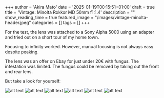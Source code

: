 +++
author = 'Akira Mato'
date = '2025-01-19T00:15:51+01:00'
draft = true
title = 'Vintage: Minolta Rokkor MD 50mm f1:1.4'
description = ""
show_reading_time = true
featured_image = "/images/vintage-minolta-header.jpeg"
categories = []
tags = []
+++

For the test, the lens was attached to a Sony Alpha 5000 using an adapter and tried out on a short tour of my home town. 

<!--more-->

Focusing to infinity worked. However, manual focusing is not always easy despite peaking.

The lens was an offer on Ebay for just under 20€ with fungus. The infestation was limited. The fungus could be removed by taking out the front and rear lens.

But take a look for yourself:

![alt text](/images/Sony@Minolta_50mm_f1-1.4---1-of-6-2.jpeg)
![alt text](/images/Sony@Minolta_50mm_f1-1.4---2-of-6-2.jpeg)
![alt text](/images/Sony@Minolta_50mm_f1-1.4---3-of-6-2.jpeg)
![alt text](/images/Sony@Minolta_50mm_f1-1.4---4-of-6-2.jpeg)
![alt text](/images/Sony@Minolta_50mm_f1-1.4---5-of-6-2.jpeg)
![alt text](/images/Sony@Minolta_50mm_f1-1.4---6-of-6-2.jpeg)